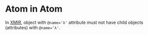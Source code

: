 # Atom in Atom

In [XMIR], object with `@name='λ'` attribute must not have child objects
(attributes) with `@name='λ'`.

[XMIR]: https://news.eolang.org/2022-11-25-xmir-guide.html

